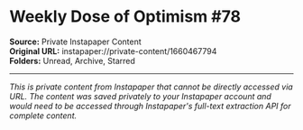 # Weekly Dose of Optimism #78

**Source:** Private Instapaper Content  
**Original URL:** instapaper://private-content/1660467794  
**Folders:** Unread, Archive, Starred  

---

*This is private content from Instapaper that cannot be directly accessed via URL. The content was saved privately to your Instapaper account and would need to be accessed through Instapaper's full-text extraction API for complete content.*